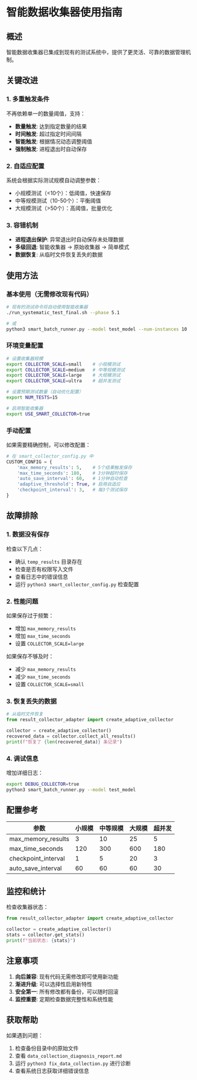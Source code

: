 # 智能数据收集器使用指南

## 概述

智能数据收集器已集成到现有的测试系统中，提供了更灵活、可靠的数据管理机制。

## 关键改进

### 1. 多重触发条件
不再依赖单一的数量阈值，支持：
- **数量触发**: 达到指定数量的结果
- **时间触发**: 超过指定时间间隔
- **智能触发**: 根据情况动态调整阈值
- **强制触发**: 进程退出时自动保存

### 2. 自适应配置
系统会根据实际测试规模自动调整参数：
- 小规模测试（<10个）：低阈值，快速保存
- 中等规模测试（10-50个）：平衡阈值
- 大规模测试（>50个）：高阈值，批量优化

### 3. 容错机制
- **进程退出保护**: 异常退出时自动保存未处理数据
- **多级回退**: 智能收集器 → 原始收集器 → 简单模式
- **数据恢复**: 从临时文件恢复丢失的数据

## 使用方法

### 基本使用（无需修改现有代码）
```bash
# 现有的测试命令将自动使用智能收集器
./run_systematic_test_final.sh --phase 5.1

# 或
python3 smart_batch_runner.py --model test_model --num-instances 10
```

### 环境变量配置
```bash
# 设置收集器规模
export COLLECTOR_SCALE=small    # 小规模测试
export COLLECTOR_SCALE=medium   # 中等规模测试  
export COLLECTOR_SCALE=large    # 大规模测试
export COLLECTOR_SCALE=ultra    # 超并发测试

# 设置预期测试数量（自动优化配置）
export NUM_TESTS=15

# 启用智能收集器
export USE_SMART_COLLECTOR=true
```

### 手动配置
如果需要精确控制，可以修改配置：

```python
# 在 smart_collector_config.py 中
CUSTOM_CONFIG = {
    'max_memory_results': 5,    # 5个结果触发保存
    'max_time_seconds': 180,    # 3分钟超时保存
    'auto_save_interval': 60,   # 1分钟自动检查
    'adaptive_threshold': True, # 启用自适应
    'checkpoint_interval': 3,   # 每3个测试保存
}
```

## 故障排除

### 1. 数据没有保存
检查以下几点：
- 确认 `temp_results` 目录存在
- 检查是否有权限写入文件
- 查看日志中的错误信息
- 运行 `python3 smart_collector_config.py` 检查配置

### 2. 性能问题
如果保存过于频繁：
- 增加 `max_memory_results`
- 增加 `max_time_seconds`
- 设置 `COLLECTOR_SCALE=large`

如果保存不够及时：
- 减少 `max_memory_results`
- 减少 `max_time_seconds`  
- 设置 `COLLECTOR_SCALE=small`

### 3. 恢复丢失的数据
```python
# 从临时文件恢复
from result_collector_adapter import create_adaptive_collector

collector = create_adaptive_collector()
recovered_data = collector.collect_all_results()
print(f"恢复了 {len(recovered_data)} 条记录")
```

### 4. 调试信息
增加详细日志：
```bash
export DEBUG_COLLECTOR=true
python3 smart_batch_runner.py --model test_model
```

## 配置参考

| 参数 | 小规模 | 中等规模 | 大规模 | 超并发 |
|------|--------|----------|--------|--------|
| max_memory_results | 3 | 10 | 25 | 5 |
| max_time_seconds | 120 | 300 | 600 | 180 |
| checkpoint_interval | 1 | 5 | 20 | 3 |
| auto_save_interval | 60 | 60 | 60 | 30 |

## 监控和统计

检查收集器状态：
```python
from result_collector_adapter import create_adaptive_collector

collector = create_adaptive_collector()
stats = collector.get_stats()
print(f"当前状态: {stats}")
```

## 注意事项

1. **向后兼容**: 现有代码无需修改即可使用新功能
2. **渐进升级**: 可以选择性启用新特性
3. **安全第一**: 所有修改都有备份，可以随时回滚
4. **监控重要**: 定期检查数据完整性和系统性能

## 获取帮助

如果遇到问题：
1. 检查备份目录中的原始文件
2. 查看 `data_collection_diagnosis_report.md`
3. 运行 `python3 fix_data_collection.py` 进行诊断
4. 查看系统日志获取详细错误信息
